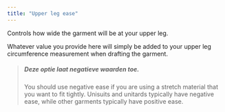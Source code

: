 ```yaml
---
title: "Upper leg ease"
---
```


Controls how wide the garment will be at your upper leg.

Whatever value you provide here will simply be added to your upper leg circumference measurement when drafting the garment.

> ##### Deze optie laat negatieve waarden toe.
> 
> You should use negative ease if you are using a stretch material that you want to fit tightly. Unisuits and unitards typically have negative ease, while other garments typically have positive ease.




